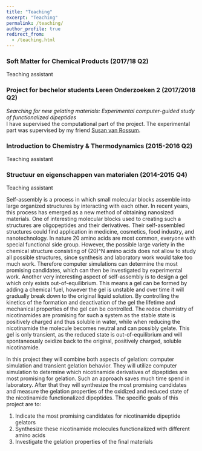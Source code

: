 ```yaml
---
title: "Teaching"
excerpt: "Teaching"
permalink: /teaching/
author_profile: true
redirect_from: 
  - /teaching.html
---
```


### Soft Matter for Chemical Products (2017/18 Q2)
Teaching assistant 

### Project for bechelor students Leren Onderzoeken 2 (2017/2018 Q2)
<i>Searching for new gelating materials: Experimental computer-guided study of functionalized dipeptides</i><br>
I have supervised the computational part of the project. The experimental part was supervised by my friend [Susan van Rossum](https://www.linkedin.com/in/susan-van-rossum-70633775/).

### Introduction to Chemistry & Thermodynamics (2015-2016 Q2)
Teaching assistant

### Structuur en eigenschappen van materialen (2014-2015 Q4)
Teaching assistant


Self-assembly is a process in which small molecular blocks assemble into large organized structures by interacting with each other. In recent years, this process has emerged as a new method of obtaining nanosized materials. One of interesting molecular blocks used to creating such a structures are oligopeptides and their derivatives. Their self-assembled structures could find application in medicine, cosmetics, food industry, and nanotechnology. In nature 20 amino acids are most common, everyone with special functional side group.
However, the possible large variety in the chemical structure consisting of (20)^N amino acids does not allow to study all possible structures, since synthesis and laboratory work would take too much work. Therefore computer simulations can determine the most promising candidates, which can then be investigated by experimental work. 
Another very interesting aspect of self-assembly is to design a gel which only exists out-of-equilibrium. This means a gel can be formed by adding a chemical fuel, however the gel is unstable and over time it will gradually break down to the original liquid solution. By controlling the kinetics of the formation and deactivation of the gel the lifetime and mechanical properties of the gel can be controlled. The redox chemistry of nicotinamides are promising for such a system as the stable state is positively charged and thus soluble in water, while when reducing the nicotinamide the molecule becomes neutral and can possibly gelate. This gel is only transient, as the reduced state is out-of-equilibrium and will spontaneously oxidize back to the original, positively charged, soluble nicotinamide. 

In this project they will combine both aspects of gelation: computer simulation and transient gelation behavior. They will utilize computer simulation to determine which nicotinamide derivatives of dipeptides are most promising for gelation. Such an approach saves much time spend in laboratory. After that they will synthesize the most promising candidates and measure the gelation properties of the oxidized and reduced state of the nicotinamide functionalized dipeptides. 
The specific goals of this project are to: 

1)	Indicate the most promising candidates for nicotinamide dipeptide gelators 
2)	Synthesize these nicotinamide molecules functionalized with different amino acids
3)	Investigate the gelation properties of the final materials
